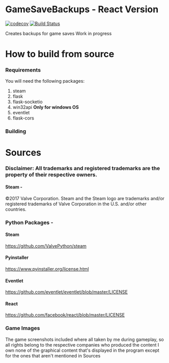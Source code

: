 
# GameSaveBackups - React Version

  [![codecov](https://codecov.io/gh/hallowf/GameSaveBackups/branch/master/graph/badge.svg)](https://codecov.io/gh/hallowf/GameSaveBackups)  [![Build Status](https://travis-ci.org/hallowf/GameSaveBackups.svg?branch=master)](https://travis-ci.org/hallowf/GameSaveBackups)

Creates backups for game saves Work in progress


# How to build from source

### Requirements

You will need the following packages:

  1. steam
  2. flask
  3. flask-socketio
  4. win32api **Only for windows OS**
  5. eventlet
  6. flask-cors

### Building













# Sources

### Disclaimer: All trademarks and registered trademarks are the property of their respective owners.



#### Steam -

©2017 Valve Corporation. Steam and the Steam logo are trademarks and/or registered
trademarks of Valve Corporation in the U.S. and/or other countries.

### Python Packages -

#### Steam

https://github.com/ValvePython/steam

#### Pyinstaller

https://www.pyinstaller.org/license.html

#### Eventlet

https://github.com/eventlet/eventlet/blob/master/LICENSE

#### React

https://github.com/facebook/react/blob/master/LICENSE

### Game Images

The game screenshots included where all taken by me during gameplay, so all rights
belong to the respective companies who produced the content I own none of the graphical
content that's displayed in the program except for the ones that aren't mentioned in Sources
